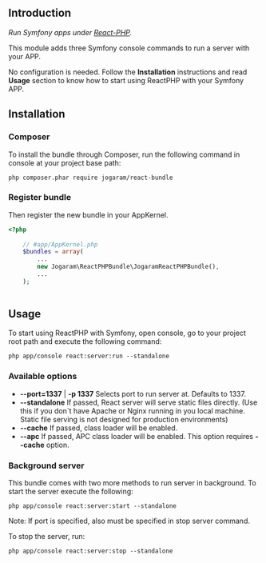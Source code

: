 ## Introduction

*Run Symfony apps under [React-PHP](https://github.com/react-php).*

This module adds three Symfony console commands to run a server with your APP.

No configuration is needed. Follow the **Installation** instructions and read **Usage** section to know how to start using ReactPHP with your Symfony APP.

## Installation

### Composer

To install the bundle through Composer, run the following command in console at your project base path:

```
php composer.phar require jogaram/react-bundle
```

### Register bundle

Then register the new bundle in your AppKernel.

```php
<?php
    
    // #app/AppKernel.php
    $bundles = array(
        ...
        new Jogaram\ReactPHPBundle\JogaramReactPHPBundle(),
        ...
    );
    
```

## Usage

To start using ReactPHP with Symfony, open console, go to your project root path and execute the following command:

```
php app/console react:server:run --standalone
```

### Available options

* **--port=1337** | **-p 1337** Selects port to run server at. Defaults to 1337.
* **--standalone** If passed, React server will serve static files directly. (Use this if you don`t have Apache or Nginx running in you local machine. Static file serving is not designed for production environments)
* **--cache** If passed, class loader will be enabled.
* **--apc** If passed, APC class loader will be enabled. This option requires **--cache** option.

### Background server

This bundle comes with two more methods to run server in background. To start the server execute the following:

```
php app/console react:server:start --standalone
```
Note: If port is specified, also must be specified in stop server command.

To stop the server, run:

```
php app/console react:server:stop --standalone
```

